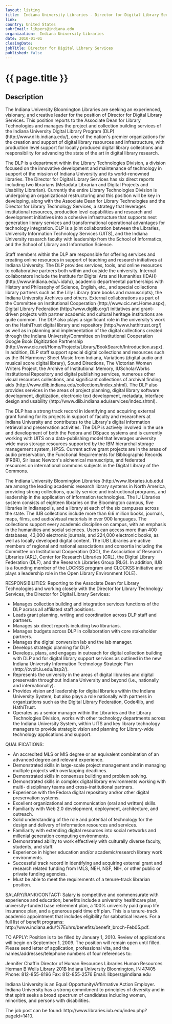 ```yaml
---
layout: listing
title:  Indiana University Libraries - Director for Digital Library Services
link:
country: United States
subrEmail: libpers@indiana.edu
organization:  Indiana University Libraries 
date: 2010-01-01
closingDate: 
jobTitle: Director for Digital Library Services
published: false
---
```



# {{ page.title }}

## Description

<p>
The Indiana University Bloomington Libraries are seeking an experienced, visionary, and 
creative leader for the position of Director for Digital Library Services. This position 
reports to the Associate Dean for Library Technologies and manages the project and 
collection building services of the Indiana University Digital Library Program (DLP) 
(http://www.dlib.indiana.edu/), one of the nation's premier organizations for the creation 
and support of digital library resources and infrastructure, with production level support 
for locally produced digital library collections and responsibility for advancing the state of 
the art in digital library research. 
</p>

<p>The DLP is a department within the Library Technologies Division, a division focused on 
the innovative development and maintenance of technology in support of the mission of 
Indiana University and its world-renowned libraries. The Director for Digital Library 
Services has six direct reports including two librarians (Metadata Librarian and Digital 
Projects and Usability Librarian). Currently the entire Library Technologies Division is 
undergoing an organizational restructuring and this position will be key in developing, 
along with the Associate Dean for Library Technologies and the Director for Library 
Technology Services, a strategy that leverages institutional resources, production level 
capabilities and research and development initiatives into a cohesive infrastructure that 
supports next generation library services and transformational operational advantages for 
technology integration. DLP is a joint collaboration between the Libraries, University 
Information Technology Services (UITS), and the Indiana University research faculty with 
leadership from the School of Informatics, and the School of Library and Information 
Science.</p>

<p>Staff members within the DLP are responsible for offering services and creating online 
resources in support of teaching and research initiatives at Indiana University. The DLP 
provides services, tools, and online resources to collaborative partners both within and 
outside the university. Internal collaborators include the Institute for Digital Arts and 
Humanities (IDAH) (http://www.indiana.edu/~idah/), academic departmental partnerships 
with History and Philosophy of Science, English, etc., and special collections library 
partners such as the Lilly Library (rare books and manuscripts), the Indiana University 
Archives and others. External collaborations as part of the Committee on Institutional 
Cooperation (http://www.cic.net.Home.aspx), Digital Library Federation 
(http://www.diglib.org/) initiatives and grant-driven projects with partner academic and 
cultural heritage institutions are quite common. The DLP also plays a significant role in 
the university's work on the HathiTrust digital library and repository 
(http://www.hathitrust.org/) as well as in planning and implementation of the digital 
collections created through the Indiana University/Committee on Institutional Cooperation 
Google Book Digitization Partnership 
(http://www.cic.net/Home/Projects/Library/BookSearch/Introduction.aspx). In addition, 
DLP staff support special digital collections and resources such as the IN Harmony: Sheet 
Music from Indiana, Variations (digital audio and musical score digital library), Sound 
Directions, The Victorian Women Writers Project, the Archive of Institutional Memory, 
IUScholarWorks Institutional Repository and digital publishing services, numerous other 
visual resources collections, and significant collections of archival finding aids 
(http://www.dlib.indiana.edu/collections/index.shtml). The DLP also provides services in 
the areas of project planning, digital library software development, digitization, electronic 
text development, metadata, interface design and usability 
(http://www.dlib.indiana.edu/services/index.shtml).</p>

<p>The DLP has a strong track record in identifying and acquiring external grant funding for 
its projects in support of faculty and researchers at Indiana University and contributes to 
the Library's digital information retrieval and preservation activities. The DLP is actively 
involved in the use and development of both the Fedora and DSpace systems and is 
currently working with UITS on a data-publishing model that leverages university wide 
mass storage resources supported by the IBM hierarchal storage management system, 
HPSS. Current active grant projects are in the areas of audio preservation, the Functional 
Requirements for Bibliographic Records (FRBR), Sir Isaac Newton's alchemical 
manuscripts, and federated resources on international commons subjects in the Digital 
Library of the Commons.</p>

<p>The Indiana University Bloomington Libraries (http://www.libraries.iub.edu) are among 
the leading academic research library systems in North America, providing strong 
collections, quality service and instructional programs, and leadership in the application 
of information technologies. The IU Libraries system consists of eighteen libraries on the 
Bloomington campus, five libraries in Indianapolis, and a library at each of the six 
campuses across the state. The IUB collections include more than 6.6 million books, 
journals, maps, films, and audio/visual materials in over 900 languages. The collections 
support every academic discipline on campus, with an emphasis in the humanities and 
social sciences. Users can access more than 400 databases, 43,000 electronic journals, 
and 224,000 electronic books, as well as locally developed digital content. The IUB 
Libraries are active members of regional and national associations and consortia including 
the Committee on Institutional Cooperation (CIC), the Association of Research Libraries 
(ARL), Center for Research Libraries (CRL), the Digital Library Federation (DLF), and the 
Research Libraries Group (RLG). In addition, IUB is a founding member of the LOCKSS 
program and CLOCKSS initiative and plays a leadership role in the Open Library 
Environment (OLE).</p>

<p>RESPONSIBILITIES: Reporting to the Associate Dean for Library Technologies and working 
closely with the Director for Library Technology Services, the Director for Digital Library 
Services:</p>

<ul>
<li>Manages collection building and integration services functions of the DLP across all 
affiliated staff positions.</li>
<li>Leads grant planning, writing and coordination across DLP staff and partners.</li>
<li>Manages six direct reports including two librarians.</li> 
<li>Manages budgets across DLP in collaboration with core stakeholder partners.</li>
<li>Manages the digital conversion lab and the lab manager.</li>
<li>Develops strategic planning for DLP.</li>
<li>Develops, plans, and engages in outreach for digital collection building with DLP and for 
digital library support services as outlined in the new Indiana University Information 
Technology Strategic Plan (http://ovpit.iu.edu/itsp2/).</li>
<li>Represents the university in the areas of digital libraries and digital preservatin 
throughout Indiana University and beyond (i.e., nationally and internationally).</li>
<li>Provides vision and leadership for digital libraries within the Indiana University System, 
but also plays a role nationally with partners in organizations such as the Digital Library 
Federation, Code4lib, and HathiTrust.</li>
<li>Operates as a senior manager within the Libraries and the Library Technologies 
Division, works with other technology departments across the Indiana University System, 
within UITS and key library technology managers to provide strategic vision and planning 
for Library-wide technology applications and support.</li>
</ul>

<p>QUALIFICATIONS:</p>

<ul>
<li>An accredited MLS or MIS degree or an equivalent combination of an advanced degree
and relevant experience.</li> 
<li>Demonstrated skills in large-scale project management and in managing multiple 
projects with overlapping deadlines.</li>
<li>Demonstrated skills in consensus building and problem solving.</li> 
<li>Demonstrated skills in complex digital library environments working with multi-
disciplinary teams and cross-institutional partners.</li>
<li>Experience with the Fedora digital repository and/or other digital preservation systems.</li>
<li>Excellent organizational and communication (oral and written) skills.</li>
<li>Familiarity with Web 2.0 development, deployment, architecture, and outreach.</li>
<li>Solid understanding of the role and potential of technology for the design and delivery
of information resources and services.</li>
<li>Familiarity with extending digital resources into social networks and millenial generation 
computing environments.</li>
<li>Demonstrated ability to work effectively with culturally diverse faculty, students, and 
staff.</li>
<li>Experience in higher education and/or academic/research library work environments.</li>
<li>Successful track record in identifying and acquiring external grant and research related 
funding from IMLS, NEH, NSF, NIH, or other public or private funding agencies.</li>
<li>Must be able to meet the requirements of a tenure-track librarian position.</li>
</ul>

<p>SALARY/RANK/CONTACT: Salary is competitive and commensurate with experience and 
education; benefits include a university healthcare plan, university-funded base 
retirement plan, a 100% university paid group life insurance plan, and a generous paid 
time off plan. This is a tenure-track academic appointment that includes eligibility for 
sabbatical leaves. For a full list of benefit programs: 
http://www.indiana.edu/%7Euhrs/benefits/benefit_broch-Feb05.pdf. </p>

<p>TO APPLY: Position is to be filled by January 1, 2010. Review of applications will begin on 
September 1, 2009. The position will remain open until filled. Please send letter of 
application, professional vita, and the names/addresses/telephone numbers of four 
references to:</p>

<p>Jennifer Chaffin 
Director of Human Resources 
Libraries Human Resources 
Herman B Wells Library 201B 
Indiana University
Bloomington, IN 47405
Phone: 812-855-8196
Fax: 812-855-2576 
Email: libpers@indiana.edu</p>

<p>Indiana University is an Equal Opportunity/Affirmative Action Employer. Indiana 
University has a strong commitment to principles of diversity and in that spirit seeks a 
broad spectrum of candidates including women, minorities, and persons with disabilities.</p>

<p>The job post can be found:
http://www.libraries.iub.edu/index.php?pageId=1410.</p>


